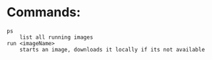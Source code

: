 # Commands:

```
ps 
    list all running images
run <imageName> 
    starts an image, downloads it locally if its not available

```
